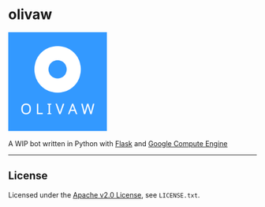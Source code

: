 # olivaw

<img src ="/static/olivaw.png" alt="olivaw logo" width="200px"></img>


A WIP bot written in Python with [Flask](http://flask.pocoo.org/) and [Google Compute Engine](https://cloud.google.com/compute/)

------------------------------
## License

Licensed under the
 [Apache v2.0 License](http://www.apache.org/licenses/LICENSE-2.0),
 see `LICENSE.txt`.
